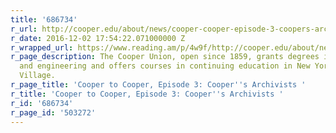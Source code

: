 ```yaml
---
title: '686734'
r_url: http://cooper.edu/about/news/cooper-cooper-episode-3-coopers-archivists
r_date: 2016-12-02 17:54:22.071000000 Z
r_wrapped_url: https://www.reading.am/p/4w9f/http://cooper.edu/about/news/cooper-cooper-episode-3-coopers-archivists
r_page_description: The Cooper Union, open since 1859, grants degrees in art, architecture
  and engineering and offers courses in continuing education in New York City's East
  Village.
r_page_title: 'Cooper to Cooper, Episode 3: Cooper''s Archivists '
r_title: 'Cooper to Cooper, Episode 3: Cooper''s Archivists '
r_id: '686734'
r_page_id: '503272'
---
```


